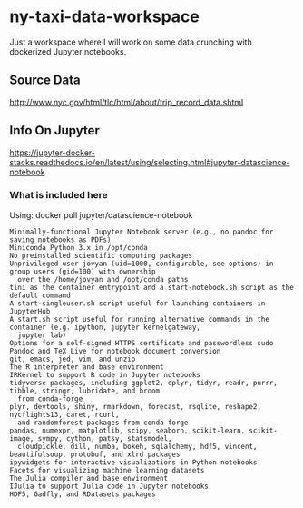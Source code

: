 # ny-taxi-data-workspace
Just a workspace where I will work on some data crunching with dockerized Jupyter notebooks.

## Source Data

http://www.nyc.gov/html/tlc/html/about/trip_record_data.shtml

## Info On Jupyter

https://jupyter-docker-stacks.readthedocs.io/en/latest/using/selecting.html#jupyter-datascience-notebook


### What is included here

Using: docker pull jupyter/datascience-notebook


    Minimally-functional Jupyter Notebook server (e.g., no pandoc for saving notebooks as PDFs)
    Miniconda Python 3.x in /opt/conda
    No preinstalled scientific computing packages
    Unprivileged user jovyan (uid=1000, configurable, see options) in group users (gid=100) with ownership 
      over the /home/jovyan and /opt/conda paths
    tini as the container entrypoint and a start-notebook.sh script as the default command
    A start-singleuser.sh script useful for launching containers in JupyterHub
    A start.sh script useful for running alternative commands in the container (e.g. ipython, jupyter kernelgateway,
      jupyter lab)
    Options for a self-signed HTTPS certificate and passwordless sudo
    Pandoc and TeX Live for notebook document conversion
    git, emacs, jed, vim, and unzip
    The R interpreter and base environment
    IRKernel to support R code in Jupyter notebooks
    tidyverse packages, including ggplot2, dplyr, tidyr, readr, purrr, tibble, stringr, lubridate, and broom 
      from conda-forge
    plyr, devtools, shiny, rmarkdown, forecast, rsqlite, reshape2, nycflights13, caret, rcurl,
      and randomforest packages from conda-forge
    pandas, numexpr, matplotlib, scipy, seaborn, scikit-learn, scikit-image, sympy, cython, patsy, statsmodel, 
      cloudpickle, dill, numba, bokeh, sqlalchemy, hdf5, vincent, beautifulsoup, protobuf, and xlrd packages
    ipywidgets for interactive visualizations in Python notebooks
    Facets for visualizing machine learning datasets
    The Julia compiler and base environment
    IJulia to support Julia code in Jupyter notebooks
    HDF5, Gadfly, and RDatasets packages

